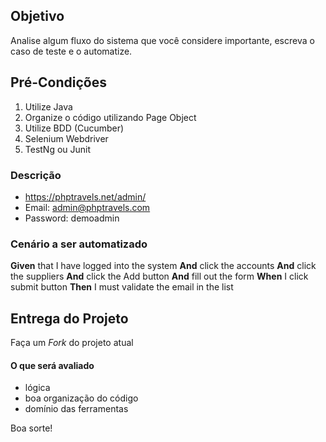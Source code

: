 ## Objetivo

Analise algum fluxo do sistema que você considere importante, escreva o caso de teste e o automatize.
 
## Pré-Condições

1. Utilize Java
2. Organize o código utilizando Page Object
3. Utilize BDD (Cucumber)
4. Selenium Webdriver
5. TestNg ou Junit

### Descrição

* https://phptravels.net/admin/
* Email: admin@phptravels.com
* Password: demoadmin

### Cenário a ser automatizado

**Given** that I have logged into the system
**And** click the accounts
**And** click the suppliers
**And** click the Add button
**And** fill out the form
**When** I click submit button
**Then** I must validate the email in the list

## Entrega do Projeto

Faça um *Fork* do projeto atual

#### O que será avaliado

* lógica
* boa organização do código
* domínio das ferramentas

Boa sorte!
